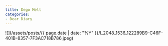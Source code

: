 ```yaml
---
title: Dego Melt
categories:
- Dear Diary
---
```


![](/assets/posts/{{ page.date | date: "%Y" }}/l_2048_1536_122289B9-C46F-401B-8357-7F3AC718B786.jpeg)
